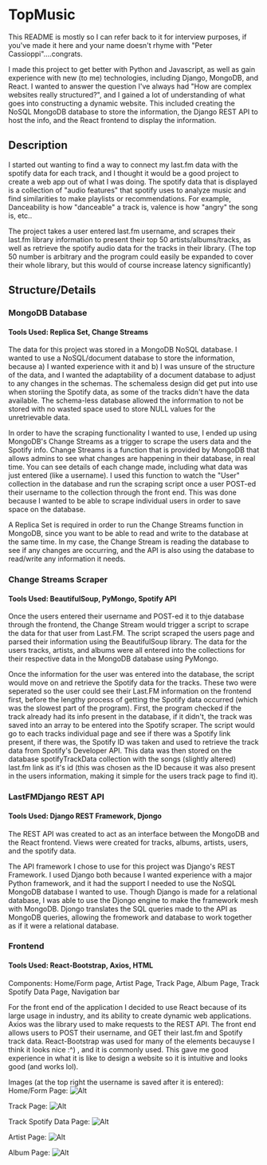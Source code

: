 # TopMusic

This README is mostly so I can refer back to it for interview purposes, if you've made it here and your name doesn't rhyme with "Peter Cassioppi"....congrats.

I made this project to get better with Python and Javascript, as well as gain experience with new (to me) technologies, including Django, MongoDB, and React. I wanted to answer the question I've always had "How are complex websites really structured?", and I gained a lot of understanding of what goes into constructing a dynamic website. This included creating the NoSQL MongoDB database to store the information, the Django REST API to host the info, and the React frontend to display the information.


## Description
I started out wanting to find a way to connect my last.fm data with the spotify data for each track, and I thought it would be a good project to create a web app out of what I was doing. The spotify data that is displayed is a collection of "audio features" that spotify uses to analyze music and find similarities to make playlists or recommendations. For example, Danceability is how "danceable" a track is, valence is how "angry" the song is, etc..

The project takes a user entered last.fm username, and scrapes their last.fm library information to present their top 50 artists/albums/tracks, as well as retrieve the spotify audio data for the tracks in their library. (The top 50 number is arbitrary and the program could easily be expanded to cover their whole library, but this would of course increase latency significantly)

## Structure/Details
### MongoDB Database
#### Tools Used: Replica Set, Change Streams

The data for this project was stored in a MongoDB NoSQL database. I wanted to use a NoSQL/document database to store the information, because a) I wanted experience with it and b) I was unsure of the structure of the data, and I wanted the adaptability of a document database to adjust to any changes in the schemas. The schemaless design did get put into use when storiing the Spotify data, as some of the tracks didn't have the data available. The schema-less database allowed the inforrmation to not be stored with no wasted space used to store NULL values for the unretrievable data. 

In order to have the scraping functionality I wanted to use, I ended up using MongoDB's Change Streams as a trigger to scrape the users data and the Spotify info. Change Streams is a function that is provided by MongoDB that allows admins to see what changes are happening in their database, in real time. You can see details of each change made, including what data was just entered (like a username). I used this function to watch the "User" collection in the database and run the scraping script once a user POST-ed their username to the collection through the front end. This was done because I wanted to be able to scrape individual users in order to save space on the database.

A Replica Set is required in order to run the Change Streams function in MongoDB, since you want to be able to read and write to the database at the same time. In my case, the Change Stream is reading the database to see if any changes are occurring, and the API is also using the database to read/write any information it needs. 

### Change Streams Scraper
#### Tools Used: BeautifulSoup, PyMongo, Spotify API

Once the users entered their username and POST-ed it to thje database through the frontend, the Change Stream would trigger a script to scrape the data for that user from Last.FM. The script scraped the users page and parsed their information using the BeautifulSoup library. The data for the users tracks, artists, and albums were all entered into the collections for their respective data in the MongoDB database using PyMongo.

Once the information for the user was entered into the database, the script would move on and retrieve the Spotify data for the tracks. These two were seperated so the user could see their Last.FM information on the frontend first, before the lengthy process of getting the Spotify data occurred (which was the slowest part of the program). First, the program checked if the track already had its info present in the database, if it didn't, the track was saved into an array to be entered into the Spotify scraper. The script would go to each tracks individual page and see if there was a Spotify link present, if there was, the Spotify ID was taken and used to retrieve the track data from Spotify's Developer API. This data was then stored on the database spotifyTrackData collection with the songs (slightly altered) last.fm link as it's id (this was chosen as the ID because it was also present in the users information, making it simple for the users track page to find it).

### LastFMDjango REST API
#### Tools Used: Django REST Framework, Djongo

The REST API was created to act as an interface between the MongoDB and the React frontend.
Views were created for tracks, albums, artists, users, and the spotify data.

The API framework I chose to use for this project was Django's REST Framework. I used Django both because I wanted experience with a major Python framework, and it had the support I needed to use the NoSQL MongoDB database I wanted to use. Though Django is made for a relational database, I was able to use the Djongo engine to make the framework mesh with MongoDB. Djongo translates the SQL queries made to the API as MongoDB queries, allowing the fromework and database to work together as if it were a relational database. 

### Frontend
#### Tools Used: React-Bootstrap, Axios, HTML

Components: Home/Form page, Artist Page, Track Page, Album Page, Track Spotify Data Page, Navigation bar

For the front end of the application I decided to use React because of its large usage in industry, and its ability to create dynamic web applications. Axios was the library used to make requests to the REST API. The front end allows users to POST their username, and GET their last.fm and Spotify track data. React-Bootstrap was used for many of the elements becauyse I think it looks nice :^) , and it is commonly used. This gave me good experience in what it is like to design a website so it is intuitive and looks good (and works lol).

Images (at the top right the username is saved after it is entered):
Home/Form Page:
![Alt](https://github.com/pcassioppi/TopMusic/blob/master/Screenshots/form.png)

Track Page:
![Alt](https://github.com/pcassioppi/TopMusic/blob/master/Screenshots/trackPage.png)

Track Spotify Data Page:
![Alt](https://github.com/pcassioppi/TopMusic/blob/master/Screenshots/SpotDataPage.png)

Artist Page:
![Alt](https://github.com/pcassioppi/TopMusic/blob/master/Screenshots/artistPage.png)

Album Page:
![Alt](https://github.com/pcassioppi/TopMusic/blob/master/Screenshots/albumPage.png)
